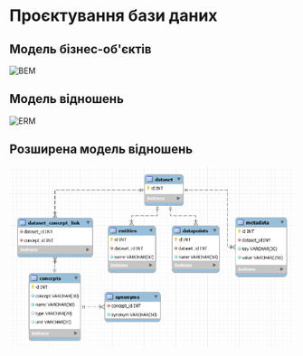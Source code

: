 # Проєктування бази даних

## Модель бізнес-об'єктів

![BEM](http://www.plantuml.com/plantuml/proxy?cache=no&src=https://raw.githubusercontent.com/mixolydian-b6/Bricks/master/src/puml/BEM.puml)

## Модель відношень

![ERM](http://www.plantuml.com/plantuml/proxy?cache=no&src=https://raw.githubusercontent.com/mixolydian-b6/Bricks/master/src/puml/ERM.puml)

## Розширена модель відношень

![EERM](EERM.png)
